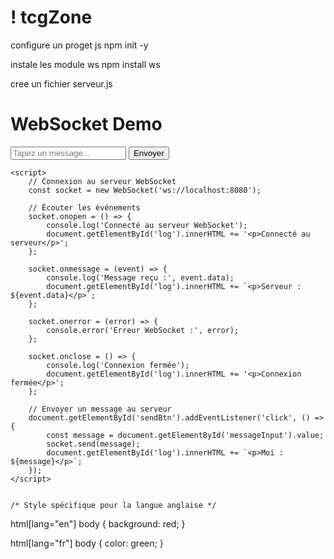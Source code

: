 # ! tcgZone


configure un proget js
npm init -y


instale les module ws
npm install ws


cree un fichier serveur.js

<h1>WebSocket Demo</h1>
    <input id="messageInput" type="text" placeholder="Tapez un message..." />
    <button id="sendBtn">Envoyer</button>
    <div id="log"></div>

    <script>
        // Connexion au serveur WebSocket
        const socket = new WebSocket('ws://localhost:8080');

        // Écouter les événements
        socket.onopen = () => {
            console.log('Connecté au serveur WebSocket');
            document.getElementById('log').innerHTML += '<p>Connecté au serveur</p>';
        };

        socket.onmessage = (event) => {
            console.log('Message reçu :', event.data);
            document.getElementById('log').innerHTML += `<p>Serveur : ${event.data}</p>`;
        };

        socket.onerror = (error) => {
            console.error('Erreur WebSocket :', error);
        };

        socket.onclose = () => {
            console.log('Connexion fermée');
            document.getElementById('log').innerHTML += '<p>Connexion fermée</p>';
        };

        // Envoyer un message au serveur
        document.getElementById('sendBtn').addEventListener('click', () => {
            const message = document.getElementById('messageInput').value;
            socket.send(message);
            document.getElementById('log').innerHTML += `<p>Moi : ${message}</p>`;
        });
    </script>


    /* Style spécifique pour la langue anglaise */
html[lang="en"] body {
    background: red;
}

html[lang="fr"] body {
    color: green;
}
